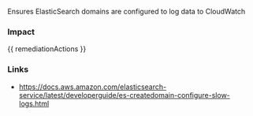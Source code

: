 
Ensures ElasticSearch domains are configured to log data to CloudWatch

### Impact
<!-- Add Impact here -->

<!-- DO NOT CHANGE -->
{{ remediationActions }}

### Links
- https://docs.aws.amazon.com/elasticsearch-service/latest/developerguide/es-createdomain-configure-slow-logs.html



